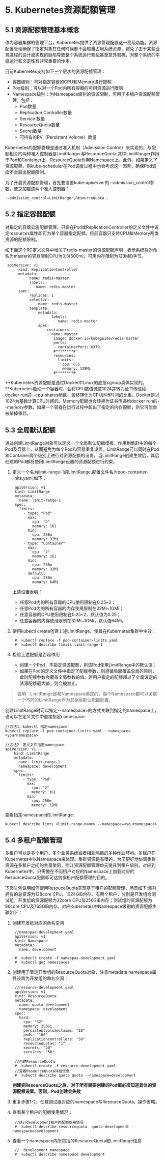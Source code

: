 # 5. Kubernetes资源配额管理 #

## 5.1 资源配额管理基本概念 ##

作为容器集群的管理平台，Kubernetes提供了资源管理配置这一高级功能。资源配置管理确保了指定对象在任何时候都不会超量占用系统资源，避免了由于某些业务进程的设计或实现的缺陷导致整个系统运行紊乱甚至意外宕机，对整个系统的平稳运行和文定性有非常重要的作用。

目前Kubernetes支持如下三个层次的资源配额管理：

- 容器级别：可对指定容器的CPU和Memory进行限制
- Pod级别：可以对一个Pod内所有容器的可用资源进行限制
- Namespace级别：为Namespace级别的资源限制，可用于多租户资源配额管理，包括：
	- Pod数量
	- Replication Controller数量
	- Service 数量
	- ResourceQuota数量
	- Secret数量
	- 可持有的PV（Persistent Volume）数量

Kubernetes的配额管理是通过准入机制（Admission Control）来实现的，与配额相关的两种准入控制器是LimitRanger与ResourceQuota,其中LimitRanger作用于Pod和Container上，ResourceQuota作用Namespace上。此外，如果定义了资源配额，则kube-scheduler在Pod调度过程中也会考虑这一因素，确保Pod调度不会超出配额限制。

为了开启资源配额管理，首先要设置kube-apiserver的--admission_control参数，使之加载这两个准入控制器：

	--admission_control=LimitRanger,ResourceQuota..



## 5.2 指定容器配额 ##

对指定的容器实施配额管理，只要在Pod或ReplicationController的定义文件中设定resources属性即可为某个容器指定配额。目前容器只支持CPU和Memory两类资源的配额限制。

如下面这个RC定义文件中增加了redis-master的资源配额声明，表示系统将对命名为master的容器限制CPU为0.5(500m)，可用内存限制为128MiB字节。

	 apiVersion: v1
	      kind: ReplicationController 
	      metadata: 
	           name: redis-master 
	           labels: 
	              name: redis-master 
	      spec: 
	           replicas: 1 
	           selector: 
	               name: redis-master 
	           template: 
	               metadata: 
	                     labels: 
	                        name: redis-master 
	               spec: 
	                   containers: 
	                   - name: master 
	                      image: docker.io/kubeguide/redis-master 
	                      ports: 
	                      - containerPort: 6379
	                      #********#
	                      resources:
							limits:
							  cpu: 0.5
							  memory: 128Mi 
						  #********#
**Kubernetes资源配额是通过Docker中Linux的底层cgroup具体实现的。**Kubernetes启动一个容器时，会将CPU数值诚意1024并转为证书传递给docker run的--cpu-shares参数，最终转化为CPU运行时间的比重。Docker是以1024为基数计算CPU时间的。Memory配额也会转换为证书传递给docker run的--memory参数。如果一个容器在运行过程中超出了指定的内存配额，则它可能会被杀掉重启。

## 5.3 全局默认配额 ##

通过创建LimitRange对象可以定义一个全局默认配额模板，作用到集群中的每个Pod及容器上，从而避免为每个Pod和容器重复设置。LimitRange可以同时在Pod和Container两个级别上进行对资源配额的设置。当LimitRange创建生效后，其后创建的Pod都将使用LimitRange设置的资源配额进行约束。

1. 定义一个名为limit-range-1的LimitRange,配置文件名为pod-container-linits.yaml,如下：

		apiVersion: v1
		kind: LimitRange
		metadata:
		  name: limit-range-1
		spec:
		  limits:
			- type: "Pod" 
			  max:
		  		cpu: "2"
		  		memory: 1Gi
			  min:
		  		cpu: 250m
		  		memory: 32Mi
			- type: "Container" 
			  max:
		  		cpu: "2"
		  		memory: 1Gi
			  min:
		  		cpu: 250m
		  		memory: 32Mi
			  default:
				cpu: 250m
		  		memory: 64Mi
	上述设置表明：
	- 任意Pod内的所有容器的CPU使用限制在0.25~2；
	- 任意Pod内的所有容器的内存使用限制在32Mi~1GMi；
	- 任意容器的CPU使用限制在0.25~2，默认值为0.25；
	- 任意容器的内存使用限制在32Mi~1GMi，默认值64Mi。
2. 使用kubectl create创建上述LimitRange，使其在Kubernetes集群中生效：

		#  kubectl replace -f pod-container-linits.yaml
		#  kubectl describe limits limit-range-1
3. 检验上述配额是否起作用
   
	- 创建一个Pod，不指定资源配额，则该Pod使用LimitRange中的默认值；
	- 如果在Pod的定义文件中指定了配额参数，则遵循局部覆盖全局的原则，此时配额参数会覆盖全局参数的值。若用户指定的配额超过了全局设定的资源配额最大值，则会被禁止。

> 说明：LimitRange是和Namespace绑定的，每个Namespace都可以关联一个不同的LimitRange作为其全局默认配额配置。

创建LimitRange时可以指定--namespace=<yournamespace>的方式关联到指定的namespace上，也可以在定义文件中直接指定namespace:
	
	//方法1：kubectl 指定namespace
	kubectl replace -f pod-container-linits.yaml --namespace=<yournamespace>

	//方法2：定义文件指定namespace
	apiVersion: v1
		kind: LimitRange
		metadata:
		  name: limit-range-1
		  namespace: development
		spec:
		  limits:
			- type: "Pod" 
			  max:
		  		cpu: "2"
		  		memory: 1Gi
			  min:
		  		cpu: 250m
		  		memory: 32Mi

查看指定namespace的LimitRange:
	
	kubectl describe limts <limit-range-name> --namespace=<yournamespace>

## 5.4 多租户配额管理 ##

多租户可以是多个用户、多个业务系统或者相互隔离的多种作业环境。多租户在Kubernetes中以Namespace来体现。集群资源是有限的，为了更好地协调集群资源在多租户之间的共享使用，徐江资源配额管理单元提升到租户级别。对应到Kubernetes中，只需要在不同租户对应的Namespace上加载对应的ResourceQuota配置即可达到多租户配额管理的目的。

下面举例说明如何使用ResouceQuota实现基于租户的配额管理，场景如下:集群拥有的总资源为128core CPU，1024GiB内存。有两个租户，分别是开发组合测试组，开发组的资源配额为32core CPU及256GiB内存；测试组的资源配额为96core CPU及768GiB内存。对应Kubernetes中Namespace级别的资源配额步骤如下：

1. 创建开发组对应的命名空间

		//namespae-development.yaml
		apiVersion: v1
		kind: Namespace
		metadata:
		  name: development
		
		#  kubectl create -f namespae-development.yaml
		#  kubectl get namespaces

2. 创建用于限定开发组的ResourceQuota对象，注意metadata.namespace属性设置为开发组的命名空间：

		//resource-development.yaml
		apiVersion: v1
		kind: ResourceQuota
		metadata:
		  name: quota-development
		  namespace: development
		spec:
		  hard:
		    cpu: "32"
			memory: 256Gi
			persistentvolumeclaims: "10"
			pods: "100"
			replicationcontrollers: "50"
			resourcequotas: "1"
			secrets: "20"
			services: "50"	
		
		//创建ResourceQuota
		#  kubectl create -f resource-development.yaml
		//查看ResourceQuota详细信息
		#  kubectl describe quota quota --namespace=development

	**创建完ResourceQuota之后，对于所有需要创建的Pod都必须知道具体的资源配额设置。否则，Pod创建会失败**

3. 重复步骤1-2，创建测试组对应的namespace与ResourceQuota。操作省略。
4. 查看某个租户的配额使用情况：
	
		//统计development租户的配额使用情况
		#  kubectl describe resourcequota  quota-development --namespace=development
	
5. 查看一个namespace内所包括的ResourceQuota和LimitRange信息

		//  development namespace
		#  kubectl describe namespace development
